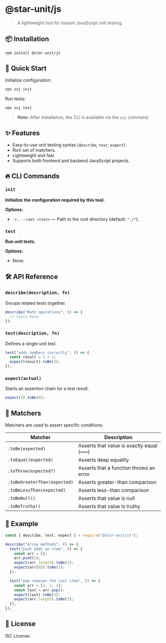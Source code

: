 # @star-unit/js

> A lightweight tool for instant JavaScript unit testing.

## 📦 Installation

```bash
npm install @star-unit/js
```

## 🚀 Quick Start

Initialize configuration:

```bash
npx suj init
```

Run tests:

```bash
npx suj test
```

> **Note:** After installation, the CLI is available via the `suj` command.

## ✨ Features

- Easy-to-use unit testing syntax (`describe`, `test`, `expect`).
- Rich set of matchers.
- Lightweight and fast.
- Supports both frontend and backend JavaScript projects.

## 🔥 CLI Commands

### `init`

**Initialize the configuration required by this tool.**

**Options:**

- `-r, --root <root>` — Path to the root directory (default: `"./"`).

### `test`

**Run unit tests.**

**Options:**

- _None._

## 🛠️ API Reference

### `describe(description, fn)`

Groups related tests together.

```javascript
describe("Math operations", () => {
  // tests here
});
```

### `test(description, fn)`

Defines a single unit test.

```javascript
test("adds numbers correctly", () => {
  const result = 1 + 2;
  expect(result).toBe(3);
});
```

### `expect(actual)`

Starts an assertion chain for a test result.

```javascript
expect(4).toBe(4);
```

## 🎯 Matchers

Matchers are used to assert specific conditions:

| Matcher                      | Description                                 |
| ---------------------------- | ------------------------------------------- |
| `.toBe(expected)`            | Asserts that value is exactly equal (`===`) |
| `.toEqual(expected)`         | Asserts deep equality                       |
| `.toThrow(expected?)`        | Asserts that a function throws an error     |
| `.toBeGreaterThan(expected)` | Asserts greater-than comparison             |
| `.toBeLessThan(expected)`    | Asserts less-than comparison                |
| `.toBeNull()`                | Asserts that value is null                  |
| `.toBeTruthy()`              | Asserts that value is truthy                |

## 🧪 Example

```javascript
const { describe, test, expect } = require("@star-unit/js");

describe("Array methods", () => {
  test("push adds an item", () => {
    const arr = [];
    arr.push(1);
    expect(arr.length).toBe(1);
    expect(arr[0]).toBe(1);
  });

  test("pop removes the last item", () => {
    const arr = [1, 2, 3];
    const last = arr.pop();
    expect(last).toBe(3);
    expect(arr.length).toBe(2);
  });
});
```

## 📜 License

ISC License.
